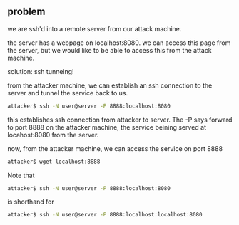 ## problem
we are ssh'd into a remote server from our attack machine.

the server has a webpage on localhost:8080. we can access this page from the server, but we would like to be able to access this from the attack machine.

solution: ssh tunneing!

from the attacker machine, we can establish an ssh connection to the server and tunnel the service back to us.
```bash
attacker$ ssh -N user@server -P 8888:localhost:8080
```
this establishes ssh connection from attacker to server. The -P says forward to port 8888 on the attacker machine, the service beining served at locahost:8080 from the server.

now, from the attacker machine, we can access the service on port 8888
```bash
attacker$ wget localhost:8888
```

Note that
```bash
attacker$ ssh -N user@server -P 8888:localhost:8080
```
is shorthand for
```bash
attacker$ ssh -N user@server -P 8888:localhost:localhost:8080
```
